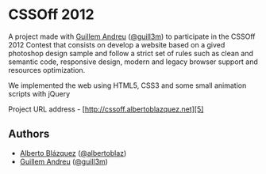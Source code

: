 # CSSOff 2012

A project made with [Guillem Andreu][1] ([@guill3m][2]) to participate in the CSSOff 2012 Contest that consists on develop a website based on a gived photoshop design sample and follow a strict set of rules such as clean and semantic code, responsive design, modern and legacy browser support and resources optimization.

We implemented the web using HTML5, CSS3 and some small animation scripts with jQuery 

Project URL address -  [http://cssoff.albertoblazquez.net][5]


## Authors

- [Alberto Blázquez][3] ([@albertoblaz][4])
- [Guillem Andreu][1] ([@guill3m][2])


[1]: http://guillemandreu.com
[2]: https://twitter.com/guill3m
[3]: http://albertoblazquez.net
[4]: https://twitter.com/albertoblaz
[5]: http://cssoff.albertoblazquez.net
